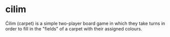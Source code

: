 # cilim
Ćilim (carpet) is a simple two-player board game in which they take turns in order to fill in the "fields" of a carpet with their assigned colours.
